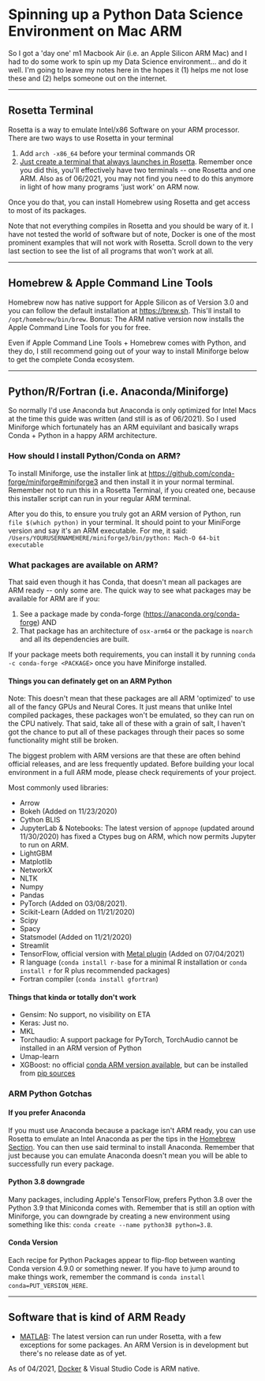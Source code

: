# Spinning up a Python Data Science Environment on Mac ARM
So I got a 'day one' m1 Macbook Air (i.e. an Apple Silicon ARM Mac) and I had to do some work to spin up my Data Science environment... and do it well. I'm going to leave my notes here in the hopes it (1) helps me not lose these and (2) helps someone out on the internet.

---

## Rosetta Terminal
Rosetta is a way to emulate Intel/x86 Software on your ARM processor. There are two ways to use Rosetta in your terminal

1. Add `arch -x86_64` before your terminal commands OR
2. [Just create a terminal that always launches in Rosetta](https://osxdaily.com/2020/11/18/how-run-homebrew-x86-terminal-apple-silicon-mac/). Remember once you did this, you'll effectively have two terminals -- one Rosetta and one ARM. Also as of 06/2021, you may not find you need to do this anymore in light of how many programs 'just work' on ARM now.

Once you do that, you can install Homebrew using Rosetta and get access to most of its packages.

Note that not everything compiles in Rosetta and you should be wary of it. I have not tested the world of software but of note, Docker is one of the most prominent examples that will not work with Rosetta. Scroll down to the very last section to see the list of all programs that won't work at all.

---

## Homebrew & Apple Command Line Tools
Homebrew now has native support for Apple Silicon as of Version 3.0 and you can follow the  default installation at https://brew.sh. This'll install to `/opt/homebrew/bin/brew`. Bonus: The ARM native version now installs the Apple Command Line Tools for you for free.

Even if Apple Command Line Tools + Homebrew comes with Python, and they do, I still recommend going out of your way to install Miniforge below to get the complete Conda ecosystem.

---

## Python/R/Fortran (i.e. Anaconda/Miniforge)
So normally I'd use Anaconda but Anaconda is only optimized for Intel Macs at the time this guide was written (and still is as of 06/2021). So I used Miniforge which fortunately has an ARM equivilant and basically wraps Conda + Python in a happy ARM architecture.

### How should I install Python/Conda on ARM?
To install Miniforge, use the installer link at https://github.com/conda-forge/miniforge#miniforge3 and then install it in your normal terminal. Remember not to run this in a Rosetta Terminal, if you created one, because this installer script can run in your regular ARM terminal. 

After you do this, to ensure you truly got an ARM version of Python, run `file $(which python)` in your terminal. It should point to your MiniForge version and say it's an ARM executable. For me, it said: `/Users/YOURUSERNAMEHERE/miniforge3/bin/python: Mach-O 64-bit executable`

### What packages are available on ARM?
That said even though it has Conda, that doesn't mean all packages are ARM ready -- only some are. The quick way to see what packages may be available for ARM are if you:

1. See a package made by conda-forge (https://anaconda.org/conda-forge) AND
2. That package has an architecture of `osx-arm64` or the package is `noarch` and all its dependencies are built.

If your package meets both requirements, you can install it by running `conda -c conda-forge <PACKAGE>` once you have Miniforge installed.

#### Things you can definately get on an ARM Python
Note: This doesn't mean that these packages are all ARM 'optimized' to use all of the fancy GPUs and Neural Cores. It just means that unlike Intel compiled packages, these packages won't be emulated, so they can run on the CPU natively. That said, take all of these with a grain of salt, I haven't got the chance to put all of these packages through their paces so some functionality might still be broken.

The biggest problem with ARM versions are that these are often behind official releases, and are less frequently updated. Before building your local environment in a full ARM mode, please check requirements of your project.

Most commonly used libraries:
- Arrow
- Bokeh (Added on 11/23/2020)
- Cython BLIS
- JupyterLab & Notebooks: The latest version of `appnope` (updated around 11/30/2020) has fixed a Ctypes bug on ARM, which now permits Jupyter to run on ARM.
- LightGBM
- Matplotlib
- NetworkX
- NLTK
- Numpy
- Pandas
- PyTorch (Added on 03/08/2021).
- Scikit-Learn (Added on 11/21/2020)
- Scipy
- Spacy
- Statsmodel (Added on 11/21/2020)
- Streamlit
- TensorFlow, official version with [Metal plugin](https://developer.apple.com/metal/tensorflow-plugin/) (Added on 07/04/2021)
- R language (`conda install r-base` for a minimal R installation or `conda install r` for R plus recommended packages)
- Fortran compiler (`conda install gfortran`)

#### Things that kinda or totally don't work
- Gensim: No support, no visibility on ETA
- Keras: Just no.
- MKL
- Torchaudio: A support package for PyTorch, TorchAudio cannot be installed in an ARM version of Python
- Umap-learn
- XGBoost: no official [conda ARM version available](https://pypi.org/project/xgboost/), but can be installed from [pip sources](https://towardsdatascience.com/install-xgboost-and-lightgbm-on-apple-m1-macs-cb75180a2dda)

### ARM Python Gotchas

#### If you prefer Anaconda
If you must use Anaconda because a package isn't ARM ready, you can use Rosetta to emulate an Intel Anaconda as per the tips in the [Homebrew Section](homebrew-and-rosetta-terminal). You can then use said terminal to install Anaconda. Remember that just because you can emulate Anaconda doesn't mean you will be able to successfully run every package.

#### Python 3.8 downgrade
Many packages, including Apple's TensorFlow, prefers Python 3.8 over the Python 3.9 that Miniconda comes with. Remember that is still an option with Miniforge, you can downgrade by creating a new environment using something like this: `conda create --name python38 python=3.8`.

#### Conda Version
Each recipe for Python Packages appear to flip-flop between wanting Conda version 4.9.0 or something newer. If you have to jump around to make things work, remember the command is `conda install conda=PUT_VERSION_HERE`.

---

## Software that is kind of ARM Ready
- [MATLAB](https://www.mathworks.com/matlabcentral/answers/641925-is-matlab-supported-on-apple-silicon-macs?s_tid=srchtitle): The latest version can run under Rosetta, with a few exceptions for some packages. An ARM Version is in development but there's no release date as of yet.

As of 04/2021, [Docker](https://www.docker.com/blog/released-docker-desktop-for-mac-apple-silicon/) & Visual Studio Code is ARM native.
